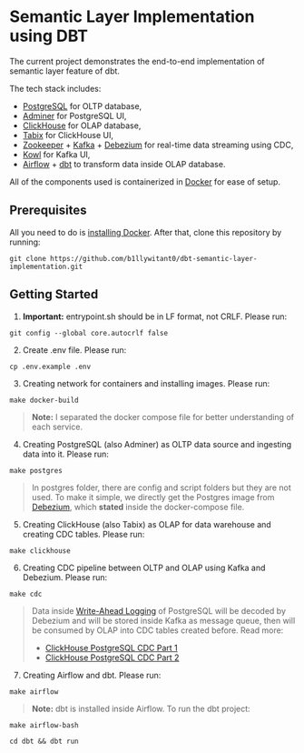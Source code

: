 # Semantic Layer Implementation using DBT

The current project demonstrates the end-to-end implementation of semantic layer feature of dbt.

The tech stack includes:
- [PostgreSQL](https://www.postgresql.org/) for OLTP database, 
- [Adminer](https://www.adminer.org/) for PostgreSQL UI,
- [ClickHouse](https://clickhouse.com/) for OLAP database,
- [Tabix](https://tabix.io/) for ClickHouse UI,
- [Zookeeper](https://zookeeper.apache.org/) + [Kafka](https://kafka.apache.org/) + [Debezium](https://debezium.io/) for real-time data streaming using CDC,
- [Kowl](https://github.com/theurichde/kowl) for Kafka UI,
- [Airflow](https://airflow.apache.org/) + [dbt](https://www.getdbt.com/) to transform data inside OLAP database.

All of the components used is containerized in [Docker](https://www.docker.com/) for ease of setup.

## Prerequisites

All you need to do is [installing Docker](https://docs.docker.com/engine/install/). After that, clone this repository by running:
```
git clone https://github.com/b1llywitant0/dbt-semantic-layer-implementation.git
```

## Getting Started
1. <strong>Important:</strong> entrypoint.sh should be in LF format, not CRLF. Please run:
```
git config --global core.autocrlf false
```
2. Create .env file. Please run:
```
cp .env.example .env
```
3. Creating network for containers and installing images. Please run:
```
make docker-build
```
> <strong>Note:</strong> I separated the docker compose file for better understanding of each service.
4. Creating PostgreSQL (also Adminer) as OLTP data source and ingesting data into it. Please run:
```
make postgres
```
> In postgres folder, there are config and script folders but they are not used. To make it simple, we directly get the Postgres image from [Debezium](https://github.com/debezium/container-images/tree/main/postgres), which <strong>stated</strong> inside the docker-compose file.
5. Creating ClickHouse (also Tabix) as OLAP for data warehouse and creating CDC tables. Please run:
```
make clickhouse
```
6. Creating CDC pipeline between OLTP and OLAP using Kafka and Debezium. Please run:
```
make cdc
```
> Data inside [Write-Ahead Logging](https://www.postgresql.org/docs/current/wal-intro.html) of PostgreSQL will be decoded by Debezium and will be stored inside Kafka as message queue, then will be consumed by OLAP into CDC tables created before. Read more:
> - [ClickHouse PostgreSQL CDC Part 1](https://clickhouse.com/blog/clickhouse-postgresql-change-data-capture-cdc-part-1)
> - [ClickHouse PostgreSQL CDC Part 2](https://clickhouse.com/blog/clickhouse-postgresql-change-data-capture-cdc-part-2)
7. Creating Airflow and dbt. Please run:
```
make airflow
```
> <strong>Note:</strong> dbt is installed inside Airflow. To run the dbt project:
```
make airflow-bash
```
```
cd dbt && dbt run
```